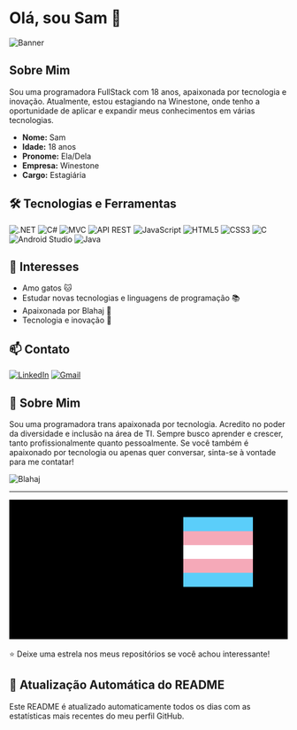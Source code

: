 # Olá, sou Sam 👋

![Banner](https://example.com/banner.jpg) <!-- Substitua pelo URL da sua imagem de banner ou remova esta linha -->

## Sobre Mim

Sou uma programadora FullStack com 18 anos, apaixonada por tecnologia e inovação. Atualmente, estou estagiando na Winestone, onde tenho a oportunidade de aplicar e expandir meus conhecimentos em várias tecnologias.

- **Nome:** Sam
- **Idade:** 18 anos
- **Pronome:** Ela/Dela
- **Empresa:** Winestone
- **Cargo:** Estagiária

## 🛠️ Tecnologias e Ferramentas

![.NET](https://img.shields.io/badge/.NET-512BD4?style=for-the-badge&logo=dotnet&logoColor=white)
![C#](https://img.shields.io/badge/C%23-239120?style=for-the-badge&logo=c-sharp&logoColor=white)
![MVC](https://img.shields.io/badge/MVC-007396?style=for-the-badge&logo=java&logoColor=white)
![API REST](https://img.shields.io/badge/API_REST-4285F4?style=for-the-badge&logo=google-cloud&logoColor=white)
![JavaScript](https://img.shields.io/badge/JavaScript-323330?style=for-the-badge&logo=javascript&logoColor=F7DF1E)
![HTML5](https://img.shields.io/badge/HTML5-E34F26?style=for-the-badge&logo=html5&logoColor=white)
![CSS3](https://img.shields.io/badge/CSS3-1572B6?style=for-the-badge&logo=css3&logoColor=white)
![C](https://img.shields.io/badge/C-00599C?style=for-the-badge&logo=c&logoColor=white)
![Android Studio](https://img.shields.io/badge/Android_Studio-3DDC84?style=for-the-badge&logo=android-studio&logoColor=white)
![Java](https://img.shields.io/badge/Java-007396?style=for-the-badge&logo=java&logoColor=white)

## 🐾 Interesses

- Amo gatos 🐱
- Estudar novas tecnologias e linguagens de programação 📚
- Apaixonada por Blahaj 🦈
- Tecnologia e inovação 🚀

## 📫 Contato

[![LinkedIn](https://img.shields.io/badge/LinkedIn-0A66C2?style=for-the-badge&logo=linkedin&logoColor=white)](https://www.linkedin.com/in/seu-perfil)
[![Gmail](https://img.shields.io/badge/Gmail-D14836?style=for-the-badge&logo=gmail&logoColor=white)](mailto:seu-email@gmail.com)

## 💬 Sobre Mim

Sou uma programadora trans apaixonada por tecnologia. Acredito no poder da diversidade e inclusão na área de TI. Sempre busco aprender e crescer, tanto profissionalmente quanto pessoalmente. Se você também é apaixonado por tecnologia ou apenas quer conversar, sinta-se à vontade para me contatar!

![Blahaj](https://external-content.duckduckgo.com/iu/?u=https%3A%2F%2Fi.kym-cdn.com%2Fentries%2Ficons%2Foriginal%2F000%2F038%2F420%2Fcover3.jpg&f=1&nofb=1&ipt=00d56ef3b64ee5b6255423462398b4c6f97c68cf7a92ab22043e9f59f637b892&ipo=images) 

---

![GitHub Readme Terminal](./output.gif) 

⭐️ Deixe uma estrela nos meus repositórios se você achou interessante!

## 🚀 Atualização Automática do README

Este README é atualizado automaticamente todos os dias com as estatísticas mais recentes do meu perfil GitHub.

